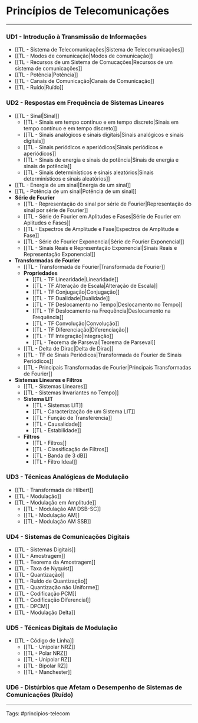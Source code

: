 # Princípios de Telecomunicações
---

### UD1 - Introdução à Transmissão de Informações

- [[TL - Sistema de Telecomunicações|Sistema de Telecomunicações]]
- [[TL - Modos de comunicação|Modos de comunicação]]
- [[TL - Recursos de um Sistema de Comucações|Recursos de um sistema de comunicações]]
- [[TL - Potência|Potência]]
- [[TL - Canais de Comunicação|Canais de Comunicação]]
- [[TL - Ruído|Ruído]]

### UD2 - Respostas em Frequência de Sistemas Lineares

- [[TL - Sinal|Sinal]]
	- [[TL - Sinais em tempo contínuo e em tempo discreto|Sinais em tempo contínuo e em tempo discreto]]
	- [[TL - Sinais analógicos e sinais digitais|Sinais analógicos e sinais digitais]]
	- [[TL - Sinais periódicos e aperiódicos|Sinais periódicos e aperiódicos]]
	- [[TL - Sinais de energia e sinais de potência|Sinais de energia e sinais de potência]]
	- [[TL - Sinais determinísticos e sinais aleatórios|Sinais determinísticos e sinais aleatórios]]
- [[TL - Energia de um sinal|Energia de um sinal]]
- [[TL - Potência de um sinal|Potência de um sinal]]
- **Série de Fourier**
	- [[TL - Representação do sinal por série de Fourier|Representação do sinal por série de Fourier]]
	- [[TL - Série de Fourier em Aplitudes e Fases|Série de Fourier em Aplitudes e Fases]]
	- [[TL - Espectros de Amplitude e Fase|Espectros de Amplitude e Fase]]
	- [[TL - Série de Fourier Exponencial|Série de Fourier Exponencial]]
	- [[TL - Sinais Reais e Representação Exponencial|Sinais Reais e Representação Exponencial]]
- **Transformadas de Fourier**
	- [[TL - Transformada de Fourier|Transformada de Fourier]]
	- **Propriedades**
		- [[TL - TF Linearidade|Linearidade]]	
		- [[TL - TF Alteração de Escala|Alteração de Escala]]
		- [[TL - TF Conjugação|Conjugação]]
		- [[TL - TF Dualidade|Dualidade]]
		- [[TL - TF Deslocamento no Tempo|Deslocamento no Tempo]]
		- [[TL - TF Deslocamento na Frequência|Deslocamento na Frequência]]
		- [[TL - TF Convolução|Convolução]]
		- [[TL - TF Diferenciação|Diferenciação]]
		- [[TL - TF Integração|Integração]]
		- [[TL - Teorema de Parseval|Teorema de Parseval]]
	- [[TL - Delta de Dirac|Delta de Dirac]]
	- [[TL - TF de Sinais Periódicos|Transformada de Fourier de Sinais Periódicos]]
	- [[TL - Principais Transformadas de Fourier|Principais Transformadas de Fourier]]
- **Sistemas Lineares e Filtros**
	- [[TL - Sistemas Lineares]]
	- [[TL - Sistemas Invariantes no Tempo]]
	- **Sistema LIT**
		- [[TL - Sistemas LIT]]
		- [[TL - Caracterização de um Sistema LIT]]
		- [[TL - Função de Transferencia]]
		- [[TL - Causalidade]]
		- [[TL - Estabilidade]]
	- **Filtros**
		- [[TL - Filtros]]
		- [[TL - Classificação de Filtros]]
		- [[TL - Banda de 3 dB]]
		- [[TL - Filtro Ideal]]


### UD3 -  Técnicas Analógicas de Modulação

- [[TL - Transformada de Hilbert]]
- [[TL - Modulação]]
- [[TL - Modulação em Amplitude]]
	- [[TL - Modulação AM DSB-SC]]
	- [[TL - Modulação AM]]
	- [[TL - Modulação AM SSB]]

### UD4 - Sistemas de Comunicações Digitais

- [[TL - Sistemas Digitais]]
- [[TL - Amostragem]]
- [[TL - Teorema da Amostragem]]
- [[TL - Taxa de Nyquist]]
- [[TL - Quantização]]
- [[TL - Ruído de Quantização]]
- [[TL - Quantização não Uniforme]]
- [[TL - Codificação PCM]]
- [[TL - Codificação Diferencial]]
- [[TL - DPCM]]
- [[TL - Modulação Delta]]

### UD5 - Técnicas Digitais de Modulação

- [[TL - Código de Linha]]
	- [[TL - Unipolar NRZ]]
	- [[TL - Polar NRZ]]
	- [[TL - Unipolar RZ]]
	- [[TL - Bipolar RZ]]
	- [[TL - Manchester]]

### UD6 - Distúrbios que Afetam o Desempenho de Sistemas de Comunicações (Ruído)




---

Tags: #principios-telecom 